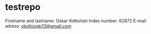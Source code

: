 # testrepo
Firstname and lastname: Oskar Kołtoński
Index number: 62872
E-mail adress: okoltonski13@gmail.com
